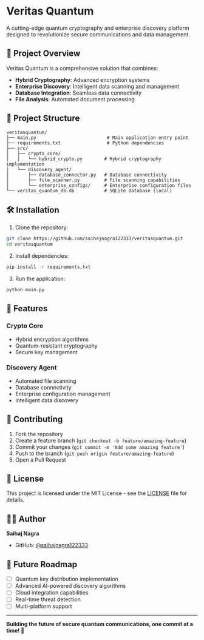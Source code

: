 # Veritas Quantum

A cutting-edge quantum cryptography and enterprise discovery platform designed to revolutionize secure communications and data management.

## 🚀 Project Overview

Veritas Quantum is a comprehensive solution that combines:
- **Hybrid Cryptography**: Advanced encryption systems
- **Enterprise Discovery**: Intelligent data scanning and management
- **Database Integration**: Seamless data connectivity
- **File Analysis**: Automated document processing

## 📁 Project Structure

```
veritasquantum/
├── main.py                          # Main application entry point
├── requirements.txt                 # Python dependencies
├── src/
│   ├── crypto_core/
│   │   └── hybrid_crypto.py        # Hybrid cryptography implementation
│   └── discovery_agent/
│       ├── database_connector.py   # Database connectivity
│       ├── file_scanner.py         # File scanning capabilities
│       └── enterprise_configs/     # Enterprise configuration files
└── veritas_quantum_db.db           # SQLite database (local)
```

## 🛠️ Installation

1. Clone the repository:
```bash
git clone https://github.com/saihajnagra122333/veritasquantum.git
cd veritasquantum
```

2. Install dependencies:
```bash
pip install -r requirements.txt
```

3. Run the application:
```bash
python main.py
```

## 🔧 Features

### Crypto Core
- Hybrid encryption algorithms
- Quantum-resistant cryptography
- Secure key management

### Discovery Agent
- Automated file scanning
- Database connectivity
- Enterprise configuration management
- Intelligent data discovery

## 🤝 Contributing

1. Fork the repository
2. Create a feature branch (`git checkout -b feature/amazing-feature`)
3. Commit your changes (`git commit -m 'Add some amazing feature'`)
4. Push to the branch (`git push origin feature/amazing-feature`)
5. Open a Pull Request

## 📝 License

This project is licensed under the MIT License - see the [LICENSE](LICENSE) file for details.

## 👨‍💻 Author

**Saihaj Nagra**
- GitHub: [@saihajnagra122333](https://github.com/saihajnagra122333)

## 🔮 Future Roadmap

- [ ] Quantum key distribution implementation
- [ ] Advanced AI-powered discovery algorithms
- [ ] Cloud integration capabilities
- [ ] Real-time threat detection
- [ ] Multi-platform support

---

**Building the future of secure quantum communications, one commit at a time! 🌟** 
